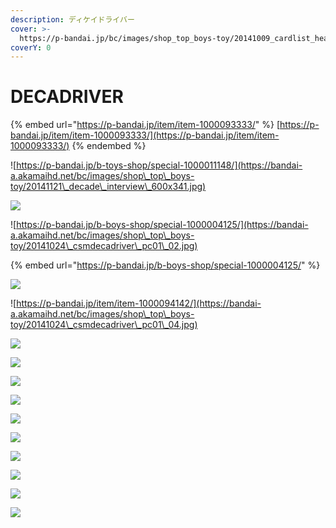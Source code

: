 ```yaml
---
description: ディケイドライバー
cover: >-
  https://p-bandai.jp/bc/images/shop_top_boys-toy/20141009_cardlist_header_bg.jpg
coverY: 0
---
```


# DECADRIVER

{% embed url="https://p-bandai.jp/item/item-1000093333/" %}
[https://p-bandai.jp/item/item-1000093333/](https://p-bandai.jp/item/item-1000093333/)
{% endembed %}

![https://p-bandai.jp/b-toys-shop/special-1000011148/](https://bandai-a.akamaihd.net/bc/images/shop\_top\_boys-toy/20141121\_decade\_interview\_600x341.jpg)

![](https://bandai-a.akamaihd.net/bc/images/shop\_top\_boys-toy/20141024\_csmdecadriver\_pc01\_01.jpg)

![https://p-bandai.jp/b-boys-shop/special-1000004125/](https://bandai-a.akamaihd.net/bc/images/shop\_top\_boys-toy/20141024\_csmdecadriver\_pc01\_02.jpg)

{% embed url="https://p-bandai.jp/b-boys-shop/special-1000004125/" %}

![](https://bandai-a.akamaihd.net/bc/images/shop\_top\_boys-toy/20141024\_csmdecadriver\_pc01\_03.jpg)

![https://p-bandai.jp/item/item-1000094142/](https://bandai-a.akamaihd.net/bc/images/shop\_top\_boys-toy/20141024\_csmdecadriver\_pc01\_04.jpg)

![](https://bandai-a.akamaihd.net/bc/images/shop\_top\_boys-toy/20141024\_csmdecadriver\_pc01\_05.jpg)

![](https://bandai-a.akamaihd.net/bc/images/shop\_top\_boys-toy/20141024\_csmdecadriver\_pc01\_06.jpg)

![](https://bandai-a.akamaihd.net/bc/images/shop\_top\_boys-toy/20141024\_csmdecadriver\_pc01\_07.jpg)

![](https://bandai-a.akamaihd.net/bc/img/model/xl/1000093333\_1.jpg)

![](https://bandai-a.akamaihd.net/bc/img/model/xl/1000093333\_2.jpg)

![](https://bandai-a.akamaihd.net/bc/img/model/xl/1000093333\_3.jpg)

![](https://bandai-a.akamaihd.net/bc/img/model/xl/1000093333\_4.jpg)

![](https://bandai-a.akamaihd.net/bc/img/model/xl/1000093333\_5.jpg)

![](https://bandai-a.akamaihd.net/bc/img/model/xl/1000093333\_6.jpg)

![](https://bandai-a.akamaihd.net/bc/img/model/xl/1000093333\_7.jpg)
